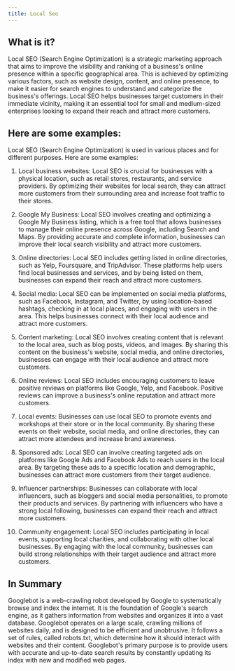 ```yaml
---
title: Local Seo
---
```




## What is it?

Local SEO (Search Engine Optimization) is a strategic marketing approach that aims to improve the visibility and ranking of a business's online presence within a specific geographical area. This is achieved by optimizing various factors, such as website design, content, and online presence, to make it easier for search engines to understand and categorize the business's offerings. Local SEO helps businesses target customers in their immediate vicinity, making it an essential tool for small and medium-sized enterprises looking to expand their reach and attract more customers.

## Here are some examples:

Local SEO (Search Engine Optimization) is used in various places and for different purposes. Here are some examples:

1. Local business websites: Local SEO is crucial for businesses with a physical location, such as retail stores, restaurants, and service providers. By optimizing their websites for local search, they can attract more customers from their surrounding area and increase foot traffic to their stores.

2. Google My Business: Local SEO involves creating and optimizing a Google My Business listing, which is a free tool that allows businesses to manage their online presence across Google, including Search and Maps. By providing accurate and complete information, businesses can improve their local search visibility and attract more customers.

3. Online directories: Local SEO includes getting listed in online directories, such as Yelp, Foursquare, and TripAdvisor. These platforms help users find local businesses and services, and by being listed on them, businesses can expand their reach and attract more customers.

4. Social media: Local SEO can be implemented on social media platforms, such as Facebook, Instagram, and Twitter, by using location-based hashtags, checking in at local places, and engaging with users in the area. This helps businesses connect with their local audience and attract more customers.

5. Content marketing: Local SEO involves creating content that is relevant to the local area, such as blog posts, videos, and images. By sharing this content on the business's website, social media, and online directories, businesses can engage with their local audience and attract more customers.

6. Online reviews: Local SEO includes encouraging customers to leave positive reviews on platforms like Google, Yelp, and Facebook. Positive reviews can improve a business's online reputation and attract more customers.

7. Local events: Businesses can use local SEO to promote events and workshops at their store or in the local community. By sharing these events on their website, social media, and online directories, they can attract more attendees and increase brand awareness.

8. Sponsored ads: Local SEO can involve creating targeted ads on platforms like Google Ads and Facebook Ads to reach users in the local area. By targeting these ads to a specific location and demographic, businesses can attract more customers from their target audience.

9. Influencer partnerships: Businesses can collaborate with local influencers, such as bloggers and social media personalities, to promote their products and services. By partnering with influencers who have a strong local following, businesses can expand their reach and attract more customers.

10. Community engagement: Local SEO includes participating in local events, supporting local charities, and collaborating with other local businesses. By engaging with the local community, businesses can build strong relationships with their target audience and attract more customers.

## In Summary

Googlebot is a web-crawling robot developed by Google to systematically browse and index the internet. It is the foundation of Google's search engine, as it gathers information from websites and organizes it into a vast database. Googlebot operates on a large scale, crawling millions of websites daily, and is designed to be efficient and unobtrusive. It follows a set of rules, called robots.txt, which determine how it should interact with websites and their content. Googlebot's primary purpose is to provide users with accurate and up-to-date search results by constantly updating its index with new and modified web pages.